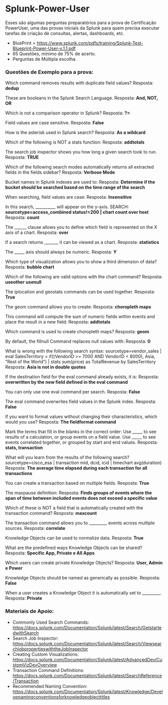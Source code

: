 
# Splunk-Power-User

Esses são algumas perguntas preparatórios para a prova de Certificação PowerUser, uma das provas iniciais da Splunk para quem precisa executar tarefas de criação de consultas, alertas, dashboards, etc.

* BluePrint = https://www.splunk.com/pdfs/training/Splunk-Test-Blueprint-Power-User-v.1.1.pdf
* 65 Questões, mínimo de 75% de acerto.
* Perguntas de Múltipla escolha.

### Questões de Exemplo para a prova:
Which command removes results with duplicate field values?
Resposta: **dedup**

These are booleans in the Splunk Search Language.
Resposta: **And, NOT, OR**

Which is not a comparison operator in Splunk?
Resposta: **?=**

Field values are case sensitive.
Resposta: **False**

How is the asterisk used in Splunk search?
Resposta: **As a wildcard**

Which of the following is NOT a stats function:
Resposta: **addtotals**

The search job inspector shows you how long a given search took to run.
Resposta: **TRUE**

Which of the following search modes automatically returns all extracted fields in the fields sidebar?
Resposta: **Verbose Mode**

Bucket names in Splunk indexes are used to:
Resposta: **Determine if the bucket should be searched based on the time range of the search**

When searching, field values are case:
Resposta: **Insensitive**

In this search, __________ will appear on the y-axis. SEARCH: **sourcetype=access_combined status!=200 | chart count over host**
Resposta: **count**

The ______ clause allows you to define which field is represented on the X axis of a chart.
Resposta: **over**

If a search returns _______ it can be viewed as a chart.
Resposta: **statistics**

The _____ axis should always be numeric.
Resposta: **Y**

Which type of visualization allows you to show a third dimension of data?
Resposta: **bubble chart**

Which of the following are valid options with the chart command?
Resposta: **useother** **usenull**

The iplocation and geostats commands can be used together.
Resposta: **True**

The geom command allows you to create:
Resposta: **choropleth maps**

This command will compute the sum of numeric fields within events and place the result in a new field:
Resposta: **addtotals**

Which command is used to create choropleth maps?
Resposta: **geom**

By default, the fillnull Command replaces null values with:
Resposta: **0**

What is wrong with the following search syntax: sourcetype=vendor_sales | eval SalesTerritory = if((VendorID >= 7000 AND VendorID < 8000), Asia, "Rest of the World") | stats sum(price) as TotalRevenue by SalesTerritory
Resposta: **Asia is not in double quotes**

If the destination field for the eval command already exists, it is:
Resposta: **overwritten by the new field defined in the eval command**

You can only use one eval command per search.
Resposta: **False**

The eval command overwrites field values in the Splunk index.
Resposta: **False**

If you want to format values without changing their characteristics, which would you use?
Resposta: **The fieldformat command**

Mark the terms that fill in the blanks in the correct order: Use _____ to see results of a calculation, or group events on a field value. Use _____ to see events correlated together, or grouped by start and end values.
Resposta: **stats, transaction**

What will you learn from the results of the following search? sourcetype=cisco_esa | transaction mid, dcid, icid | timechart avg(duration)
Resposta: **The average time elapsed during each transaction for all transactions**

You can create a transaction based on multiple fields.
Resposta: **True**

The maxpause definition:
Resposta: **Finds groups of events where the span of time between included events does not exceed a specific value**

Which of these is NOT a field that is automatically created with the transaction command?
Resposta: **maxcount**

The transaction command allows you to _________ events across multiple sources.
Resposta: **correlate**

Knowledge Objects can be used to normalize data.
Resposta: **True**

What are the predefined ways Knowledge Objects can be shared?
Resposta: **Specific App, Private e All Apps**

Which users can create private Knowledge Objects?
Resposta: **User, Admin e Power**

Knowledge Objects should be named as generically as possible.
Resposta: **False**

When a user creates a Knowledge Object it is automatically set to _________.
Resposta: **Private**


### Materiais de Apoio:
* Commonly Used Search Commands: https://docs.splunk.com/Documentation/Splunk/latest/Search/GetstartedwithSearch
* Search Job Inspector: https://docs.splunk.com/Documentation/Splunk/latest/Search/ViewsearchjobpropertieswiththeJobInspector
* Creating Custom Visualizations: https://docs.splunk.com/Documentation/Splunk/latest/AdvancedDev/CustomVizDevOverview
* Transaction Command Definitions: https://docs.splunk.com/Documentation/Splunk/latest/SearchReference/Transaction
* Recommended Naming Convention: https://docs.splunk.com/Documentation/Splunk/latest/Knowledge/Developnamingconventionsforknowledgeobjecttitles